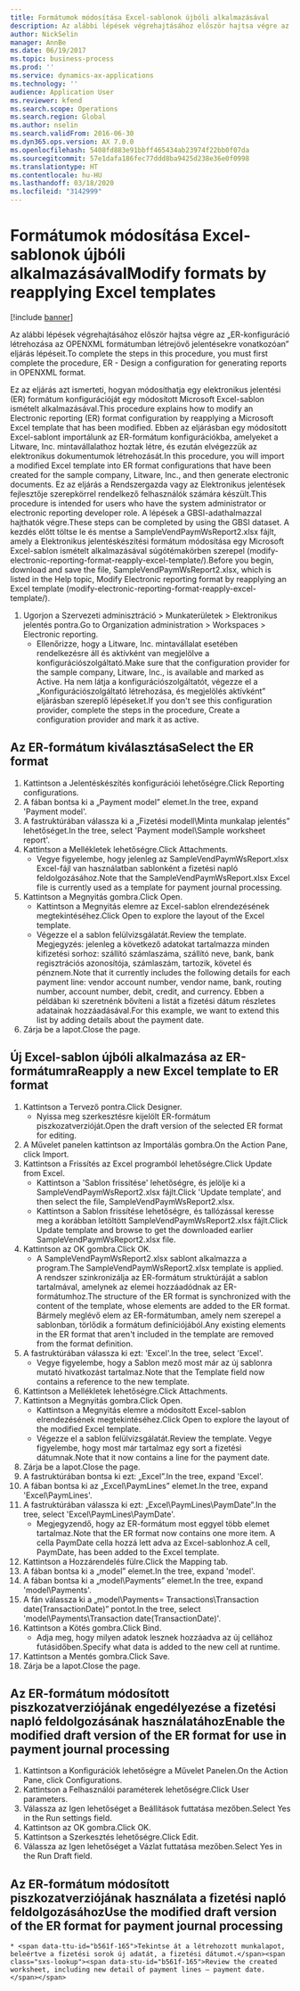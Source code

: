 ```yaml
---
title: Formátumok módosítása Excel-sablonok újbóli alkalmazásával
description: Az alábbi lépések végrehajtásához először hajtsa végre az „ER-konfiguráció létrehozása az OPENXML formátumban létrejövő jelentésekre vonatkozóan” eljárás lépéseit.
author: NickSelin
manager: AnnBe
ms.date: 06/19/2017
ms.topic: business-process
ms.prod: ''
ms.service: dynamics-ax-applications
ms.technology: ''
audience: Application User
ms.reviewer: kfend
ms.search.scope: Operations
ms.search.region: Global
ms.author: nselin
ms.search.validFrom: 2016-06-30
ms.dyn365.ops.version: AX 7.0.0
ms.openlocfilehash: 5408fd883e91bbff465434ab23974f22bb0f07da
ms.sourcegitcommit: 57e1dafa186fec77ddd8ba9425d238e36e0f0998
ms.translationtype: HT
ms.contentlocale: hu-HU
ms.lasthandoff: 03/18/2020
ms.locfileid: "3142999"
---
```

# <a name="modify-formats-by-reapplying-excel-templates"></a><span data-ttu-id="b561f-103">Formátumok módosítása Excel-sablonok újbóli alkalmazásával</span><span class="sxs-lookup"><span data-stu-id="b561f-103">Modify formats by reapplying Excel templates</span></span>

[!include [banner](../../includes/banner.md)]

<span data-ttu-id="b561f-104">Az alábbi lépések végrehajtásához először hajtsa végre az „ER-konfiguráció létrehozása az OPENXML formátumban létrejövő jelentésekre vonatkozóan” eljárás lépéseit.</span><span class="sxs-lookup"><span data-stu-id="b561f-104">To complete the steps in this procedure, you must first complete the procedure, ER - Design a configuration for generating reports in OPENXML format.</span></span>

<span data-ttu-id="b561f-105">Ez az eljárás azt ismerteti, hogyan módosíthatja egy elektronikus jelentési (ER) formátum konfigurációját egy módosított Microsoft Excel-sablon ismételt alkalmazásával.</span><span class="sxs-lookup"><span data-stu-id="b561f-105">This procedure explains how to modify an Electronic reporting (ER) format configuration by reapplying a Microsoft Excel template that has been modified.</span></span> <span data-ttu-id="b561f-106">Ebben az eljárásban egy módosított Excel-sablont importálunk az ER-formátum konfigurációkba, amelyeket a Litware, Inc. mintavállalathoz hoztak létre, és ezután elvégezzük az elektronikus dokumentumok létrehozását.</span><span class="sxs-lookup"><span data-stu-id="b561f-106">In this procedure, you will import a modified Excel template into ER format configurations that have been created for the sample company, Litware, Inc., and then generate electronic documents.</span></span> <span data-ttu-id="b561f-107">Ez az eljárás a Rendszergazda vagy az Elektronikus jelentések fejlesztője szerepkörrel rendelkező felhasználók számára készült.</span><span class="sxs-lookup"><span data-stu-id="b561f-107">This procedure is intended for users who have the system administrator or electronic reporting developer role.</span></span> <span data-ttu-id="b561f-108">A lépések a GBSI-adathalmazzal hajthatók végre.</span><span class="sxs-lookup"><span data-stu-id="b561f-108">These steps can be completed by using the GBSI dataset.</span></span> <span data-ttu-id="b561f-109">A kezdés előtt töltse le és mentse a SampleVendPaymWsReport2.xlsx fájlt, amely a Elektronikus jelentéskészítési formátum módosítása egy Microsoft Excel-sablon ismételt alkalmazásával súgótémakörben szerepel (modify-electronic-reporting-format-reapply-excel-template/).</span><span class="sxs-lookup"><span data-stu-id="b561f-109">Before you begin, download and save the file, SampleVendPaymWsReport2.xlsx, which is listed in the Help topic, Modify Electronic reporting format by reapplying an Excel template (modify-electronic-reporting-format-reapply-excel-template/).</span></span>

1. <span data-ttu-id="b561f-110">Ugorjon a Szervezeti adminisztráció > Munkaterületek > Elektronikus jelentés pontra.</span><span class="sxs-lookup"><span data-stu-id="b561f-110">Go to Organization administration > Workspaces > Electronic reporting.</span></span>
    * <span data-ttu-id="b561f-111">Ellenőrizze, hogy a Litware, Inc. mintavállalat esetében rendelkezésre áll és aktívként van megjelölve a konfigurációszolgáltató.</span><span class="sxs-lookup"><span data-stu-id="b561f-111">Make sure that the configuration provider for the sample company, Litware, Inc., is available and marked as Active.</span></span> <span data-ttu-id="b561f-112">Ha nem látja a konfigurációszolgáltatót, végezze el a „Konfigurációszolgáltató létrehozása, és megjelölés aktívként” eljárásban szereplő lépéseket.</span><span class="sxs-lookup"><span data-stu-id="b561f-112">If you don't see this configuration provider, complete the steps in the procedure, Create a configuration provider and mark it as active.</span></span>  

## <a name="select-the-er-format"></a><span data-ttu-id="b561f-113">Az ER-formátum kiválasztása</span><span class="sxs-lookup"><span data-stu-id="b561f-113">Select the ER format</span></span>
1. <span data-ttu-id="b561f-114">Kattintson a Jelentéskészítés konfigurációi lehetőségre.</span><span class="sxs-lookup"><span data-stu-id="b561f-114">Click Reporting configurations.</span></span>
2. <span data-ttu-id="b561f-115">A fában bontsa ki a „Payment model” elemet.</span><span class="sxs-lookup"><span data-stu-id="b561f-115">In the tree, expand 'Payment model'.</span></span>
3. <span data-ttu-id="b561f-116">A fastruktúrában válassza ki a „Fizetési modell\Minta munkalap jelentés” lehetőséget.</span><span class="sxs-lookup"><span data-stu-id="b561f-116">In the tree, select 'Payment model\Sample worksheet report'.</span></span>
4. <span data-ttu-id="b561f-117">Kattintson a Mellékletek lehetőségre.</span><span class="sxs-lookup"><span data-stu-id="b561f-117">Click Attachments.</span></span>
    * <span data-ttu-id="b561f-118">Vegye figyelembe, hogy jelenleg az SampleVendPaymWsReport.xlsx Excel-fájl van használatban sablonként a fizetési napló feldolgozásához.</span><span class="sxs-lookup"><span data-stu-id="b561f-118">Note that the SampleVendPaymWsReport.xlsx Excel file is currently used as a template for payment journal processing.</span></span>   
5. <span data-ttu-id="b561f-119">Kattintson a Megnyitás gombra.</span><span class="sxs-lookup"><span data-stu-id="b561f-119">Click Open.</span></span>
    * <span data-ttu-id="b561f-120">Kattintson a Megnyitás elemre az Excel-sablon elrendezésének megtekintéséhez.</span><span class="sxs-lookup"><span data-stu-id="b561f-120">Click Open to explore the layout of the Excel template.</span></span>  
    * <span data-ttu-id="b561f-121">Végezze el a sablon felülvizsgálatát.</span><span class="sxs-lookup"><span data-stu-id="b561f-121">Review the template.</span></span> <span data-ttu-id="b561f-122">Megjegyzés: jelenleg a következő adatokat tartalmazza minden kifizetési sorhoz: szállító számlaszáma, szállító neve, bank, bank regisztrációs azonosítója, számlaszám, tartozik, követel és pénznem.</span><span class="sxs-lookup"><span data-stu-id="b561f-122">Note that it currently includes the following details for each payment line: vendor account number, vendor name, bank, routing number, account number, debit, credit, and currency.</span></span> <span data-ttu-id="b561f-123">Ebben a példában ki szeretnénk bővíteni a listát a fizetési dátum részletes adatainak hozzáadásával.</span><span class="sxs-lookup"><span data-stu-id="b561f-123">For this example, we want to extend this list by adding details about the payment date.</span></span>   
6. <span data-ttu-id="b561f-124">Zárja be a lapot.</span><span class="sxs-lookup"><span data-stu-id="b561f-124">Close the page.</span></span>

## <a name="reapply-a-new-excel-template-to-er-format"></a><span data-ttu-id="b561f-125">Új Excel-sablon újbóli alkalmazása az ER-formátumra</span><span class="sxs-lookup"><span data-stu-id="b561f-125">Reapply a new Excel template to ER format</span></span>
1. <span data-ttu-id="b561f-126">Kattintson a Tervező pontra.</span><span class="sxs-lookup"><span data-stu-id="b561f-126">Click Designer.</span></span>
    * <span data-ttu-id="b561f-127">Nyissa meg szerkesztésre kijelölt ER-formátum piszkozatverzióját.</span><span class="sxs-lookup"><span data-stu-id="b561f-127">Open the draft version of the selected ER format for editing.</span></span>  
2. <span data-ttu-id="b561f-128">A Művelet panelen kattintson az Importálás gombra.</span><span class="sxs-lookup"><span data-stu-id="b561f-128">On the Action Pane, click Import.</span></span>
3. <span data-ttu-id="b561f-129">Kattintson a Frissítés az Excel programból lehetőségre.</span><span class="sxs-lookup"><span data-stu-id="b561f-129">Click Update from Excel.</span></span>
    * <span data-ttu-id="b561f-130">Kattintson a 'Sablon frissítése' lehetőségre, és jelölje ki a SampleVendPaymWsReport2.xlsx fájlt.</span><span class="sxs-lookup"><span data-stu-id="b561f-130">Click 'Update template', and then select the file, SampleVendPaymWsReport2.xlsx.</span></span>  
    * <span data-ttu-id="b561f-131">Kattintson a Sablon frissítése lehetőségre, és tallózással keresse meg a korábban letöltött SampleVendPaymWsReport2.xlsx fájlt.</span><span class="sxs-lookup"><span data-stu-id="b561f-131">Click Update template and browse to get the downloaded earlier SampleVendPaymWsReport2.xlsx file.</span></span>  
4. <span data-ttu-id="b561f-132">Kattintson az OK gombra.</span><span class="sxs-lookup"><span data-stu-id="b561f-132">Click OK.</span></span>
    * <span data-ttu-id="b561f-133">A SampleVendPaymWsReport2.xlsx sablont alkalmazza a program.</span><span class="sxs-lookup"><span data-stu-id="b561f-133">The SampleVendPaymWsReport2.xlsx template is applied.</span></span> <span data-ttu-id="b561f-134">A rendszer szinkronizálja az ER-formátum struktúráját a sablon tartalmával, amelynek az elemei hozzáadódnak az ER-formátumhoz.</span><span class="sxs-lookup"><span data-stu-id="b561f-134">The structure of the ER format is synchronized with the content of the template, whose elements are added to the ER format.</span></span> <span data-ttu-id="b561f-135">Bármely meglévő elem az ER-formátumban, amely nem szerepel a sablonban, törlődik a formátum definíciójából.</span><span class="sxs-lookup"><span data-stu-id="b561f-135">Any existing elements in the ER format that aren't included in the template are removed from the format definition.</span></span>  
5. <span data-ttu-id="b561f-136">A fastruktúrában válassza ki ezt: 'Excel'.</span><span class="sxs-lookup"><span data-stu-id="b561f-136">In the tree, select 'Excel'.</span></span>
    * <span data-ttu-id="b561f-137">Vegye figyelembe, hogy a Sablon mező most már az új sablonra mutató hivatkozást tartalmaz.</span><span class="sxs-lookup"><span data-stu-id="b561f-137">Note that the Template field now contains a reference to the new template.</span></span>   
6. <span data-ttu-id="b561f-138">Kattintson a Mellékletek lehetőségre.</span><span class="sxs-lookup"><span data-stu-id="b561f-138">Click Attachments.</span></span>
7. <span data-ttu-id="b561f-139">Kattintson a Megnyitás gombra.</span><span class="sxs-lookup"><span data-stu-id="b561f-139">Click Open.</span></span>
    * <span data-ttu-id="b561f-140">Kattintson a Megnyitás elemre a módosított Excel-sablon elrendezésének megtekintéséhez.</span><span class="sxs-lookup"><span data-stu-id="b561f-140">Click Open to explore the layout of the modified Excel template.</span></span>  
    * <span data-ttu-id="b561f-141">Végezze el a sablon felülvizsgálatát.</span><span class="sxs-lookup"><span data-stu-id="b561f-141">Review the template.</span></span> <span data-ttu-id="b561f-142">Vegye figyelembe, hogy most már tartalmaz egy sort a fizetési dátumnak.</span><span class="sxs-lookup"><span data-stu-id="b561f-142">Note that it now contains a line for the payment date.</span></span>   
8. <span data-ttu-id="b561f-143">Zárja be a lapot.</span><span class="sxs-lookup"><span data-stu-id="b561f-143">Close the page.</span></span>
9. <span data-ttu-id="b561f-144">A fastruktúrában bontsa ki ezt: „Excel”.</span><span class="sxs-lookup"><span data-stu-id="b561f-144">In the tree, expand 'Excel'.</span></span>
10. <span data-ttu-id="b561f-145">A fában bontsa ki az „Excel\PaymLines” elemet.</span><span class="sxs-lookup"><span data-stu-id="b561f-145">In the tree, expand 'Excel\PaymLines'.</span></span>
11. <span data-ttu-id="b561f-146">A fastruktúrában válassza ki ezt: „Excel\PaymLines\PaymDate”.</span><span class="sxs-lookup"><span data-stu-id="b561f-146">In the tree, select 'Excel\PaymLines\PaymDate'.</span></span>
    * <span data-ttu-id="b561f-147">Megjegyzendő, hogy az ER-formátum most eggyel több elemet tartalmaz.</span><span class="sxs-lookup"><span data-stu-id="b561f-147">Note that the ER format now contains one more item.</span></span> <span data-ttu-id="b561f-148">A cella PaymDate cella hozzá lett adva az Excel-sablonhoz.</span><span class="sxs-lookup"><span data-stu-id="b561f-148">A cell, PaymDate, has been added to the Excel template.</span></span>  
12. <span data-ttu-id="b561f-149">Kattintson a Hozzárendelés fülre.</span><span class="sxs-lookup"><span data-stu-id="b561f-149">Click the Mapping tab.</span></span>
13. <span data-ttu-id="b561f-150">A fában bontsa ki a „model” elemet.</span><span class="sxs-lookup"><span data-stu-id="b561f-150">In the tree, expand 'model'.</span></span>
14. <span data-ttu-id="b561f-151">A fában bontsa ki a „model\Payments” elemet.</span><span class="sxs-lookup"><span data-stu-id="b561f-151">In the tree, expand 'model\Payments'.</span></span>
15. <span data-ttu-id="b561f-152">A fán válassza ki a „model\Payments= Transactions\Transaction date(TransactionDate)” pontot.</span><span class="sxs-lookup"><span data-stu-id="b561f-152">In the tree, select 'model\Payments\Transaction date(TransactionDate)'.</span></span>
16. <span data-ttu-id="b561f-153">Kattintson a Kötés gombra.</span><span class="sxs-lookup"><span data-stu-id="b561f-153">Click Bind.</span></span>
    * <span data-ttu-id="b561f-154">Adja meg, hogy milyen adatok lesznek hozzáadva az új cellához futásidőben.</span><span class="sxs-lookup"><span data-stu-id="b561f-154">Specify what data is added to the new cell at runtime.</span></span>  
17. <span data-ttu-id="b561f-155">Kattintson a Mentés gombra.</span><span class="sxs-lookup"><span data-stu-id="b561f-155">Click Save.</span></span>
18. <span data-ttu-id="b561f-156">Zárja be a lapot.</span><span class="sxs-lookup"><span data-stu-id="b561f-156">Close the page.</span></span>

## <a name="enable-the-modified-draft-version-of-the-er-format-for-use-in-payment-journal-processing"></a><span data-ttu-id="b561f-157">Az ER-formátum módosított piszkozatverziójának engedélyezése a fizetési napló feldolgozásának használatához</span><span class="sxs-lookup"><span data-stu-id="b561f-157">Enable the modified draft version of the ER format for use in payment journal processing</span></span>
1. <span data-ttu-id="b561f-158">Kattintson a Konfigurációk lehetőségre a Művelet Panelen.</span><span class="sxs-lookup"><span data-stu-id="b561f-158">On the Action Pane, click Configurations.</span></span>
2. <span data-ttu-id="b561f-159">Kattintson a Felhasználói paraméterek lehetőségre.</span><span class="sxs-lookup"><span data-stu-id="b561f-159">Click User parameters.</span></span>
3. <span data-ttu-id="b561f-160">Válassza az Igen lehetőséget a Beállítások futtatása mezőben.</span><span class="sxs-lookup"><span data-stu-id="b561f-160">Select Yes in the Run settings field.</span></span>
4. <span data-ttu-id="b561f-161">Kattintson az OK gombra.</span><span class="sxs-lookup"><span data-stu-id="b561f-161">Click OK.</span></span>
5. <span data-ttu-id="b561f-162">Kattintson a Szerkesztés lehetőségre.</span><span class="sxs-lookup"><span data-stu-id="b561f-162">Click Edit.</span></span>
6. <span data-ttu-id="b561f-163">Válassza az Igen lehetőséget a Vázlat futtatása mezőben.</span><span class="sxs-lookup"><span data-stu-id="b561f-163">Select Yes in the Run Draft field.</span></span>

## <a name="use-the-modified-draft-version-of-the-er-format-for-payment-journal-processing"></a><span data-ttu-id="b561f-164">Az ER-formátum módosított piszkozatverziójának használata a fizetési napló feldolgozásához</span><span class="sxs-lookup"><span data-stu-id="b561f-164">Use the modified draft version of the ER format for payment journal processing</span></span>
    * <span data-ttu-id="b561f-165">Tekintse át a létrehozott munkalapot, beleértve a fizetési sorok új adatát, a fizetési dátumot.</span><span class="sxs-lookup"><span data-stu-id="b561f-165">Review the created worksheet, including new detail of payment lines – payment date.</span></span>  

